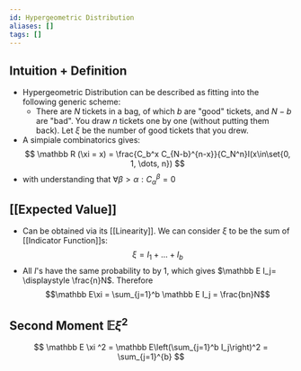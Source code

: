 ```yaml
---
id: Hypergeometric Distribution
aliases: []
tags: []
---
```


## Intuition + Definition
- Hypergeometric Distribution can be described as fitting into the following generic scheme:
	- There are $N$ tickets in a bag, of which $b$ are "good" tickets, and $N-b$ are "bad". You draw $n$ tickets one by one (without putting them back). Let $\xi$ be the number of good tickets that you drew.
- A simpiale combinatorics gives: $$
	\mathbb R (\xi = x) = \frac{C_b^x C_{N-b}^{n-x}}{C_N^n}I(x\in\set{0, 1, \dots, n})
$$
- with understanding that $\forall \beta > \alpha: C_\alpha^\beta = 0$

## [[Expected Value]]
- Can be obtained via its [[Linearity]]. We can consider $\xi$ to be the sum of [[Indicator Function]]s: $$\xi = I_1+\dots+I_b$$
- All $I$'s have the same probability to by $1$, which gives $\mathbb E I_j= \displaystyle \frac{n}N$. Therefore $$\mathbb E\xi = \sum_{j=1}^b \mathbb E I_j = \frac{bn}N$$

## Second Moment $\mathbb E \xi^2$
$$
\mathbb E \xi ^2 = \mathbb E\left(\sum_{j=1}^b I_j\right)^2 = \sum_{j=1}^{b}
$$

